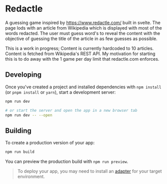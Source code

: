# Redactle

A guessing game inspired by https://www.redactle.com/ built in svelte. The page lods with an article from Wikipedia which is displayed with most of the words redacted. The user must guess word's to reveal the content with the objective of guessing the title of the article in as few guesses as possible.

This is a work in progress; Content is currently hardcoded to 10 articles. Content is fetched from Wikipedia's REST API. My motivation for starting this is to do away with the 1 game per day limit that redactle.com enforces.

## Developing

Once you've created a project and installed dependencies with `npm install` (or `pnpm install` or `yarn`), start a development server:

```bash
npm run dev

# or start the server and open the app in a new browser tab
npm run dev -- --open
```

## Building

To create a production version of your app:

```bash
npm run build
```

You can preview the production build with `npm run preview`.

> To deploy your app, you may need to install an [adapter](https://kit.svelte.dev/docs/adapters) for your target environment.
